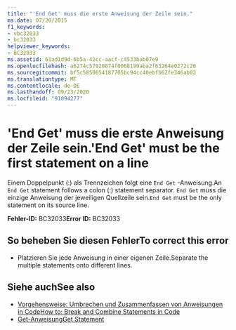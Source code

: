 ```yaml
---
title: "'End Get' muss die erste Anweisung der Zeile sein."
ms.date: 07/20/2015
f1_keywords:
- vbc32033
- bc32033
helpviewer_keywords:
- BC32033
ms.assetid: 61ad1d9d-6b5a-42cc-aacf-c4533bab07e9
ms.openlocfilehash: a6274c57928074f0068199aba2f63264e0272c26
ms.sourcegitcommit: bf5c5850654187705bc94cc40ebfb62fe346ab02
ms.translationtype: MT
ms.contentlocale: de-DE
ms.lasthandoff: 09/23/2020
ms.locfileid: "91094277"
---
```

# <a name="end-get-must-be-the-first-statement-on-a-line"></a><span data-ttu-id="938ac-102">'End Get' muss die erste Anweisung der Zeile sein.</span><span class="sxs-lookup"><span data-stu-id="938ac-102">'End Get' must be the first statement on a line</span></span>

<span data-ttu-id="938ac-103">Einem Doppelpunkt (:) als Trennzeichen folgt eine `End Get` -Anweisung.</span><span class="sxs-lookup"><span data-stu-id="938ac-103">An `End Get` statement follows a colon (:) statement separator.</span></span> <span data-ttu-id="938ac-104">`End Get` muss die einzige Anweisung der jeweiligen Quellzeile sein.</span><span class="sxs-lookup"><span data-stu-id="938ac-104">`End Get` must be the only statement on its source line.</span></span>  
  
 <span data-ttu-id="938ac-105">**Fehler-ID:** BC32033</span><span class="sxs-lookup"><span data-stu-id="938ac-105">**Error ID:** BC32033</span></span>  
  
## <a name="to-correct-this-error"></a><span data-ttu-id="938ac-106">So beheben Sie diesen Fehler</span><span class="sxs-lookup"><span data-stu-id="938ac-106">To correct this error</span></span>  
  
- <span data-ttu-id="938ac-107">Platzieren Sie jede Anweisung in einer eigenen Zeile.</span><span class="sxs-lookup"><span data-stu-id="938ac-107">Separate the multiple statements onto different lines.</span></span>  
  
## <a name="see-also"></a><span data-ttu-id="938ac-108">Siehe auch</span><span class="sxs-lookup"><span data-stu-id="938ac-108">See also</span></span>

- [<span data-ttu-id="938ac-109">Vorgehensweise: Umbrechen und Zusammenfassen von Anweisungen in Code</span><span class="sxs-lookup"><span data-stu-id="938ac-109">How to: Break and Combine Statements in Code</span></span>](../programming-guide/program-structure/how-to-break-and-combine-statements-in-code.md)
- [<span data-ttu-id="938ac-110">Get-Anweisung</span><span class="sxs-lookup"><span data-stu-id="938ac-110">Get Statement</span></span>](../language-reference/statements/get-statement.md)

